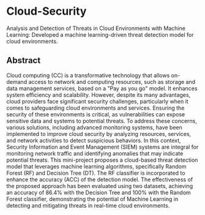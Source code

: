 # Cloud-Security
Analysis and Detection of Threats in Cloud Environments with Machine Learning: Developed a machine learning-driven threat detection model for cloud environments.


## Abstract


Cloud computing (CC) is a transformative technology that allows on-demand access 
to network and computing resources, such as storage and data management services, based 
on a "Pay as you go" model. It enhances system efficiency and scalability. However, 
despite its many advantages, cloud providers face significant security challenges, 
particularly when it comes to safeguarding cloud environments and services. Ensuring the 
security of these environments is critical, as vulnerabilities can expose sensitive data and 
systems to potential threats. To address these concerns, various solutions, including 
advanced monitoring systems, have been implemented to improve cloud security by 
analyzing resources, services, and network activities to detect suspicious behaviors. In this 
context, Security Information and Event Management (SIEM) systems are integral for 
monitoring network traffic and identifying anomalies that may indicate potential threats. 
This mini-project proposes a cloud-based threat detection model that leverages machine 
learning algorithms, specifically Random Forest (RF) and Decision Tree (DT). The RF 
classifier is incorporated to enhance the accuracy (ACC) of the detection model. The 
effectiveness of the proposed approach has been evaluated using two datasets, achieving an 
accuracy of 86.4% with the Decision Tree and 100% with the Random Forest classifier, 
demonstrating the potential of Machine Learning in detecting and mitigating threats in 
real-time cloud environments. 
 
   
